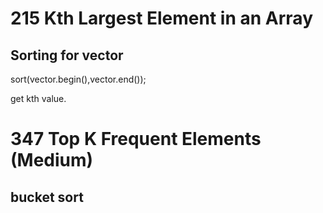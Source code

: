 215 Kth Largest Element in an Array
===

Sorting for vector
--

sort(vector.begin(),vector.end());

get kth value.


347 Top K Frequent Elements (Medium)
===
bucket sort
---

